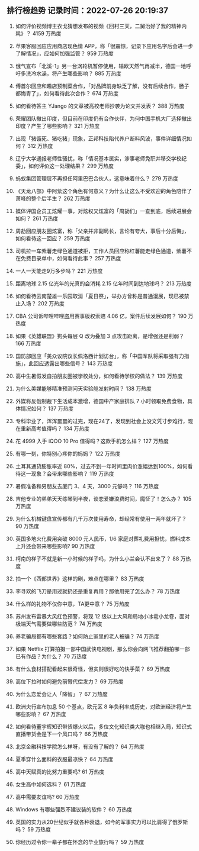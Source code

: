
## 排行榜趋势 记录时间：2022-07-26 20:19:37
  
  1. 如何评价视频博主衣戈猜想发布的视频《回村三天，二舅治好了我的精神内耗》？ 4159 万热度
    
  2. 苹果客服回应应用商店现色情 APP，称「很震惊，记录下应用名字后会进一步了解情况」，应如何加强监管？ 959 万热度
    
  3. 俄气宣布「北溪-1」另一台涡轮机暂停使用，输欧天然气再减半，德国一地呼吁多洗冷水澡，将产生哪些影响？ 885 万热度
    
  4. 傅首尔回应和趣店预制菜合作，「对品牌前身缺乏了解，没有后续合作，肠子都悔青了」，如何看待此次合作？ 674 万热度
    
  5. 如何看待答主 YJango 的文章被高校老师抄袭为论文并发表？ 388 万热度
    
  6. 荣耀团队撤出印度，但目前在印度仍有合作伙伴，为何中国手机大厂选择撤出印度？产生了哪些影响？ 321 万热度
    
  7. 出现「猪饿死、猪吃猪」现象，正邦科技陷代养户断料风波，事件详细情况如何？ 312 万热度
    
  8. 辽宁大学通报老师性骚扰，称「情况基本属实，涉事老师免职并移交学校纪委」，如何评价这一处理结果？ 299 万热度
    
  9. 蚂蚁集团管理层不再担任阿里巴巴合伙人，这意味着什么？ 279 万热度
    
  10. 《天龙八部》中阿紫这个角色有何意义？为什么让这么不受欢迎的角色陪伴了萧峰的整个后半生？ 262 万热度
    
  11. 媒体评国企员工炫耀一事，对炫权又炫富的「周劼们」一查到底，后续进展会如何？ 261 万热度
    
  12. 周劼回应朋友圈炫富，称「父亲并非副局长，言论有夸大，事后十分后悔」，如何看待这一回应？ 259 万热度
    
  13. 司机拉一车紫薯走绿色通道被拒，工作人员回应称红薯能走绿色通道，紫薯不在免费目录单中，如何看待此事？ 257 万热度
    
  14. 一人一天能走9万多步吗？ 221 万热度
    
  15. 距离地球 2.15 亿光年的光真的会消耗 2.15 亿年时间到达地球吗？ 213 万热度
    
  16. 如何看待云南楚雄一乐园取消「夏日祭」，举办方曾称是普通漫展，现已被禁止入场？ 202 万热度
    
  17. CBA 公司诉哔哩哔哩盗用赛事版权索赔 4.06 亿，案件后续发展如何？ 190 万热度
    
  18. 如果《英雄联盟》狗头每层 Q 改为叠加 3 点攻击距离，是增强还是削弱？ 166 万热度
    
  19. 国防部回应「美众议院议长佩洛西计划访台」，称「中国军队将采取强有力措施」，此回应透露出哪些信号？ 143 万热度
    
  20. 高中生暑假发自拍朋友圈被学校处分，如何看待学校的做法？ 139 万热度
    
  21. 为什么美媒能够精准预测问天实验舱发射时间？ 138 万热度
    
  22. 外媒称反俄制裁下生活成本激增，德国中产家庭排队 7 小时领取免费食物，具体情况如何？ 137 万热度
    
  23. 专科毕业了，浑浑噩噩的过完，现在24了，发现到社会上没文凭寸步难行，现在重新高考值得吗？ 134 万热度
    
  24. 花 4999 入手 iQOO 10 Pro 值得吗？这款手机怎么样？ 127 万热度
    
  25. 有哪一刻，你特别心疼你的妈妈？ 122 万热度
    
  26. 土耳其通货膨胀率近 80%，过去不到一年时间里肉价涨幅达到100%，如何看待这一现象？会带来哪些影响？ 119 万热度
    
  27. 暑假准备和男朋友去厦门 3、4 天，3000 元够吗？ 116 万热度
    
  28. 吉他专业的弟弟天天练琴到半夜，谈恋爱嫌浪费时间，魔怔了！怎么办？ 105 万热度
    
  29. 为什么机械键盘宣传都有几千万次使用寿命，却经常有使用一两年就坏了？ 90 万热度
    
  30. 英国多地火化费用突破 8000 元人民币，1/6 家庭对葬礼费用担忧，燃料成本上升还会带来哪些影响? 90 万热度
    
  31. 柯南的样子不就是新一小时候的样子吗，为什么小兰会认不出来了？ 88 万热度
    
  32. 拍一个《西部世界》这样的剧，难点在哪里？ 83 万热度
    
  33. 李寻欢的飞刀是用过就扔还是重复再用？那他用完了怎么办？ 78 万热度
    
  34. 什么样的礼物不仅你中意，TA更中意？ 75 万热度
    
  35. 苏州发布雷暴大风红色预警，将现 12 级以上大风和局地小冰雹小龙卷，面对极端天气需要做哪些防范？ 74 万热度
    
  36. 养老骗局都有哪些套路？如何防止家里的老人被骗？ 74 万热度
    
  37. 如果 Netflix 打算拍摄一部中国武侠电视剧，那么你会向网飞推荐翻拍哪一部已有作品？为什么？ 70 万热度
    
  38. 有什么食材搭配看起来很奇怪，但实则很好吃的快手菜？ 69 万热度
    
  39. 高位下拉时如何避免前臂代偿发力？ 69 万热度
    
  40. 为什么恋爱会让人「降智」？ 67 万热度
    
  41. 欧洲央行宣布加息 50 个基点，欧元区 8 年负利率成历史，对欧洲经济将产生哪些影响？ 67 万热度
    
  42. 如何看待董宇辉知识带货爆火以后，多位文化知识类大咖也相继入局，知识式直播带货会是下一个风口吗？ 66 万热度
    
  43. 北京金融科技学院怎么样呀，有没有了解的？ 64 万热度
    
  44. 夏季穿什么面料的衣服最凉快？ 64 万热度
    
  45. 高中天赋真的比努力重要吗? 61 万热度
    
  46. 女生高中如何选科？ 61 万热度
    
  47. 高中需要友谊吗? 60 万热度
    
  48. Windows 有哪些强烈不建议装的软件？ 60 万热度
    
  49. 英国的实力从20世纪似乎就各种衰退，如今的军事实力可以比肩得了俄罗斯吗？ 59 万热度
    
  50. 你经历过令你一辈子都在怀念的毕业旅行吗？ 59 万热度
    